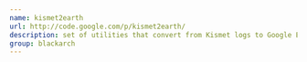 ```yaml
---
name: kismet2earth
url: http://code.google.com/p/kismet2earth/
description: set of utilities that convert from Kismet logs to Google Earth .kml format URL : http://code.google.com/p/kismet2earth/ Groups : blackarch blackarch-wireless
group: blackarch
---
```

